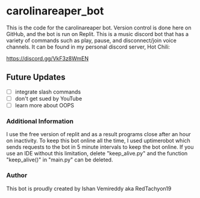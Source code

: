 # carolinareaper_bot

This is the code for the carolinareaper bot. Version control is done here on GitHub, and the bot is run on Replit. This is a music discord bot that has a variety of commands such as play, pause, and disconnect/join voice channels. It can be found in my personal discord server, Hot Chili:

https://discord.gg/VkF3z8WmEN

## Future Updates
- [ ] integrate slash commands
- [ ] don't get sued by YouTube
- [ ] learn more about OOPS

### Additional Information
I use the free version of replit and as a result programs close after an hour on inactivity. To keep this bot online all the time, I used uptimerobot which sends requests to the bot in 5 minute intervals to keep the bot online. If you use an IDE without this limitation, delete "keep_alive.py" and the function "keep_alive()" in "main.py" can be deleted.

### Author
This bot is proudly created by Ishan Vemireddy aka RedTachyon19

